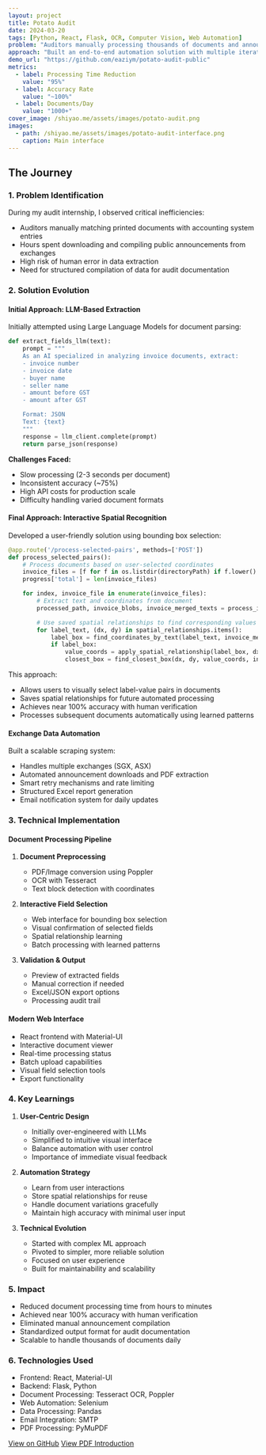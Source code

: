```yaml
---
layout: project
title: Potato Audit
date: 2024-03-20
tags: [Python, React, Flask, OCR, Computer Vision, Web Automation]
problem: "Auditors manually processing thousands of documents and announcements, leading to inefficiencies and potential errors"
approach: "Built an end-to-end automation solution with multiple iterations, ultimately landing on an interactive web interface for document processing"
demo_url: "https://github.com/eaziym/potato-audit-public"
metrics:
  - label: Processing Time Reduction
    value: "95%"
  - label: Accuracy Rate
    value: "~100%"
  - label: Documents/Day
    value: "1000+"
cover_image: /shiyao.me/assets/images/potato-audit.png
images:
  - path: /shiyao.me/assets/images/potato-audit-interface.png
    caption: Main interface
---
```


## The Journey

### 1. Problem Identification

During my audit internship, I observed critical inefficiencies:

- Auditors manually matching printed documents with accounting system entries
- Hours spent downloading and compiling public announcements from exchanges
- High risk of human error in data extraction
- Need for structured compilation of data for audit documentation

### 2. Solution Evolution

#### Initial Approach: LLM-Based Extraction

Initially attempted using Large Language Models for document parsing:

```python
def extract_fields_llm(text):
    prompt = """
    As an AI specialized in analyzing invoice documents, extract:
    - invoice number
    - invoice date
    - buyer name
    - seller name
    - amount before GST
    - amount after GST

    Format: JSON
    Text: {text}
    """
    response = llm_client.complete(prompt)
    return parse_json(response)
```

**Challenges Faced:**

- Slow processing (2-3 seconds per document)
- Inconsistent accuracy (~75%)
- High API costs for production scale
- Difficulty handling varied document formats

#### Final Approach: Interactive Spatial Recognition

Developed a user-friendly solution using bounding box selection:

```python
@app.route('/process-selected-pairs', methods=['POST'])
def process_selected_pairs():
    # Process documents based on user-selected coordinates
    invoice_files = [f for f in os.listdir(directoryPath) if f.lower().endswith(('.pdf', '.png'))]
    progress['total'] = len(invoice_files)

    for index, invoice_file in enumerate(invoice_files):
        # Extract text and coordinates from document
        processed_path, invoice_blobs, invoice_merged_texts = process_invoice_image(invoice_path)

        # Use saved spatial relationships to find corresponding values
        for label_text, (dx, dy) in spatial_relationships.items():
            label_box = find_coordinates_by_text(label_text, invoice_merged_texts)
            if label_box:
                value_coords = apply_spatial_relationship(label_box, dx, dy)
                closest_box = find_closest_box(dx, dy, value_coords, invoice_merged_texts)
```

This approach:

- Allows users to visually select label-value pairs in documents
- Saves spatial relationships for future automated processing
- Achieves near 100% accuracy with human verification
- Processes subsequent documents automatically using learned patterns

#### Exchange Data Automation

Built a scalable scraping system:

- Handles multiple exchanges (SGX, ASX)
- Automated announcement downloads and PDF extraction
- Smart retry mechanisms and rate limiting
- Structured Excel report generation
- Email notification system for daily updates

### 3. Technical Implementation

#### Document Processing Pipeline

1. **Document Preprocessing**

   - PDF/Image conversion using Poppler
   - OCR with Tesseract
   - Text block detection with coordinates

2. **Interactive Field Selection**

   - Web interface for bounding box selection
   - Visual confirmation of selected fields
   - Spatial relationship learning
   - Batch processing with learned patterns

3. **Validation & Output**
   - Preview of extracted fields
   - Manual correction if needed
   - Excel/JSON export options
   - Processing audit trail

#### Modern Web Interface

- React frontend with Material-UI
- Interactive document viewer
- Real-time processing status
- Batch upload capabilities
- Visual field selection tools
- Export functionality

### 4. Key Learnings

1. **User-Centric Design**

   - Initially over-engineered with LLMs
   - Simplified to intuitive visual interface
   - Balance automation with user control
   - Importance of immediate visual feedback

2. **Automation Strategy**

   - Learn from user interactions
   - Store spatial relationships for reuse
   - Handle document variations gracefully
   - Maintain high accuracy with minimal user input

3. **Technical Evolution**
   - Started with complex ML approach
   - Pivoted to simpler, more reliable solution
   - Focused on user experience
   - Built for maintainability and scalability

### 5. Impact

- Reduced document processing time from hours to minutes
- Achieved near 100% accuracy with human verification
- Eliminated manual announcement compilation
- Standardized output format for audit documentation
- Scalable to handle thousands of documents daily

### 6. Technologies Used

- Frontend: React, Material-UI
- Backend: Flask, Python
- Document Processing: Tesseract OCR, Poppler
- Web Automation: Selenium
- Data Processing: Pandas
- Email Integration: SMTP
- PDF Processing: PyMuPDF

[View on GitHub](https://github.com/eaziym/potato-audit-public)
[View PDF Introduction](/assets/docs/Potato_Audit_Manual.pdf)
